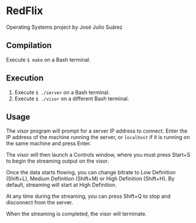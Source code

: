 # RedFlix
Operating Systems project by José Julio Suárez

## Compilation
Execute `$ make` on a Bash terminal.

## Execution
1. Execute `$ ./server` on a Bash terminal.
2. Execute `$ ./visor` on a different Bash terminal.

## Usage
The visor program will prompt for a server IP address to connect.
Enter the IP address of the machine running the server, or `localhost` if
it is running on the same machine and press Enter.

The visor will then launch a Controls window, where you must press Start+S
to begin the streaming output on the visor.

Once the data starts flowing, you can change bitrate to Low Definition (Shift+L),
Medium Definition (Shift+M) or High Definition (Shift+H). By default, streaming
will start at High Definition.

At any time during the streaming, you can press Shift+Q to stop and disconnect
from the server. 

When the streaming is completed, the visor will terminate.
